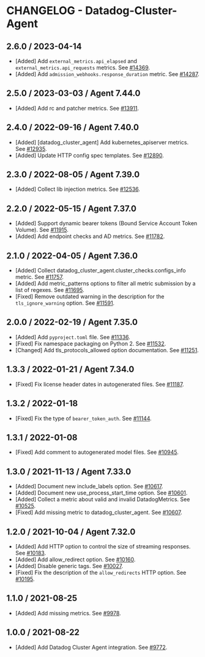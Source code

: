 # CHANGELOG - Datadog-Cluster-Agent

## 2.6.0 / 2023-04-14

* [Added] Add `external_metrics.api_elapsed` and `external_metrics.api_requests` metrics. See [#14369](https://github.com/DataDog/integrations-core/pull/14369).
* [Added] Add `admission_webhooks.response_duration` metric. See [#14287](https://github.com/DataDog/integrations-core/pull/14287).

## 2.5.0 / 2023-03-03 / Agent 7.44.0

* [Added] Add rc and patcher metrics. See [#13911](https://github.com/DataDog/integrations-core/pull/13911).

## 2.4.0 / 2022-09-16 / Agent 7.40.0

* [Added] [datadog_cluster_agent] Add kubernetes_apiserver metrics. See [#12935](https://github.com/DataDog/integrations-core/pull/12935).
* [Added] Update HTTP config spec templates. See [#12890](https://github.com/DataDog/integrations-core/pull/12890).

## 2.3.0 / 2022-08-05 / Agent 7.39.0

* [Added] Collect lib injection metrics. See [#12536](https://github.com/DataDog/integrations-core/pull/12536).

## 2.2.0 / 2022-05-15 / Agent 7.37.0

* [Added] Support dynamic bearer tokens (Bound Service Account Token Volume). See [#11915](https://github.com/DataDog/integrations-core/pull/11915).
* [Added] Add endpoint checks and AD metrics. See [#11782](https://github.com/DataDog/integrations-core/pull/11782).

## 2.1.0 / 2022-04-05 / Agent 7.36.0

* [Added] Collect datadog_cluster_agent.cluster_checks.configs_info metric. See [#11757](https://github.com/DataDog/integrations-core/pull/11757).
* [Added] Add metric_patterns options to filter all metric submission by a list of regexes. See [#11695](https://github.com/DataDog/integrations-core/pull/11695).
* [Fixed] Remove outdated warning in the description for the `tls_ignore_warning` option. See [#11591](https://github.com/DataDog/integrations-core/pull/11591).

## 2.0.0 / 2022-02-19 / Agent 7.35.0

* [Added] Add `pyproject.toml` file. See [#11336](https://github.com/DataDog/integrations-core/pull/11336).
* [Fixed] Fix namespace packaging on Python 2. See [#11532](https://github.com/DataDog/integrations-core/pull/11532).
* [Changed] Add tls_protocols_allowed option documentation. See [#11251](https://github.com/DataDog/integrations-core/pull/11251).

## 1.3.3 / 2022-01-21 / Agent 7.34.0

* [Fixed] Fix license header dates in autogenerated files. See [#11187](https://github.com/DataDog/integrations-core/pull/11187).

## 1.3.2 / 2022-01-18

* [Fixed] Fix the type of `bearer_token_auth`. See [#11144](https://github.com/DataDog/integrations-core/pull/11144).

## 1.3.1 / 2022-01-08

* [Fixed] Add comment to autogenerated model files. See [#10945](https://github.com/DataDog/integrations-core/pull/10945).

## 1.3.0 / 2021-11-13 / Agent 7.33.0

* [Added] Document new include_labels option. See [#10617](https://github.com/DataDog/integrations-core/pull/10617).
* [Added] Document new use_process_start_time option. See [#10601](https://github.com/DataDog/integrations-core/pull/10601).
* [Added] Collect a metric about valid and invalid DatadogMetrics. See [#10525](https://github.com/DataDog/integrations-core/pull/10525).
* [Fixed] Add missing metric to datadog_cluster_agent. See [#10607](https://github.com/DataDog/integrations-core/pull/10607).

## 1.2.0 / 2021-10-04 / Agent 7.32.0

* [Added] Add HTTP option to control the size of streaming responses. See [#10183](https://github.com/DataDog/integrations-core/pull/10183).
* [Added] Add allow_redirect option. See [#10160](https://github.com/DataDog/integrations-core/pull/10160).
* [Added] Disable generic tags. See [#10027](https://github.com/DataDog/integrations-core/pull/10027).
* [Fixed] Fix the description of the `allow_redirects` HTTP option. See [#10195](https://github.com/DataDog/integrations-core/pull/10195).

## 1.1.0 / 2021-08-25

* [Added] Add missing metrics. See [#9978](https://github.com/DataDog/integrations-core/pull/9978).

## 1.0.0 / 2021-08-22

* [Added] Add Datadog Cluster Agent integration. See [#9772](https://github.com/DataDog/integrations-core/pull/9772).

